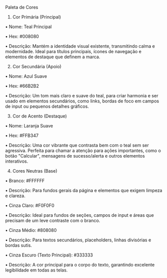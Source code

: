 Paleta de Cores

1. Cor Primária (Principal)

•
Nome: Teal Principal

•
Hex: #008080

•
Descrição: Mantém a identidade visual existente, transmitindo calma e modernidade. Ideal para títulos principais, ícones de navegação e elementos de destaque que definem a marca.

2. Cor Secundária (Apoio)

•
Nome: Azul Suave

•
Hex: #66B2B2

•
Descrição: Um tom mais claro e suave do teal, para criar harmonia e ser usado em elementos secundários, como links, bordas de foco em campos de input ou pequenos detalhes gráficos.

3. Cor de Acento (Destaque)

•
Nome: Laranja Suave

•
Hex: #FFB347

•
Descrição: Uma cor vibrante que contrasta bem com o teal sem ser agressiva. Perfeita para chamar a atenção para ações importantes, como o botão "Calcular", mensagens de sucesso/alerta e outros elementos interativos.

4. Cores Neutras (Base)

•
Branco: #FFFFFF

•
Descrição: Para fundos gerais da página e elementos que exigem limpeza e clareza.



•
Cinza Claro: #F0F0F0

•
Descrição: Ideal para fundos de seções, campos de input e áreas que precisam de um leve contraste com o branco.



•
Cinza Médio: #808080

•
Descrição: Para textos secundários, placeholders, linhas divisórias e bordas sutis.



•
Cinza Escuro (Texto Principal): #333333

•
Descrição: A cor principal para o corpo do texto, garantindo excelente legibilidade em todas as telas.



